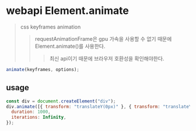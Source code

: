 # webapi Element.animate

> css keyframes animation
>
> > requestAnimationFrame은 gpu 가속을 사용할 수 없기 때문에 Element.animate()를 사용한다.
> >
> > > 최신 api이기 때문에 브라우저 호환성을 확인해야한다.

```js
animate(keyframes, options);
```

## usage

```js
const div = document.createElement("div");
div.animate([{ transform: "translateY(0px)" }, { transform: "translateY(100px)" }], {
  duration: 1000,
  iterations: Infinity,
});
```
